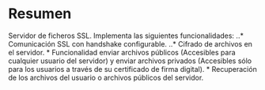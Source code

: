 <h1>Resumen</h1>
Servidor de ficheros SSL.
Implementa las siguientes funcionalidades:
..* Comunicación SSL con handshake configurable.
..* Cifrado de archivos en el servidor.
* Funcionalidad enviar archivos públicos (Accesibles para cualquier usuario del servidor) y enviar archivos privados (Accesibles sólo para los usuarios a través de su certificado de firma digital).
* Recuperación de los archivos del usuario o archivos públicos del servidor.

